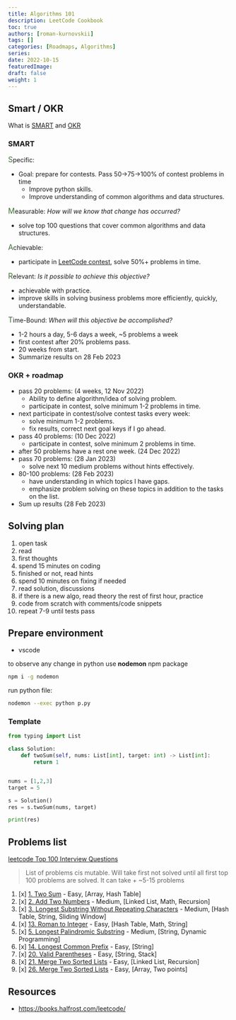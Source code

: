 ```yaml
---
title: Algorithms 101
description: LeetCode Cookbook
toc: true
authors: [roman-kurnovskii]
tags: []
categories: [Roadmaps, Algorithms]
series:
date: 2022-10-15
featuredImage:
draft: false
weight: 1
---
```


## Smart / OKR

What is [SMART](https://www.atlassian.com/blog/productivity/how-to-write-smart-goals) and [OKR](https://learn.microsoft.com/en-us/viva/goals/get-to-know-okrs)

### SMART

<span style="font-size:1.2em; color: #427039">S</span>pecific:
- Goal: prepare for contests. Pass 50->75->100% of contest problems in time
  - Improve python skills.
  - Improve understanding of common algorithms and data structures.

<span style="font-size:1.2em; color: #427039">M</span>easurable: *How will we know that change has occurred?*
- solve top 100 questions that cover common algorithms and data structures.

<span style="font-size:1.2em; color: #427039">A</span>chievable:
- participate in [LeetCode contest](https://leetcode.com/contest/), solve 50%+ problems in time.

<span style="font-size:1.2em; color: #427039">R</span>elevant: *Is it possible to achieve this objective?*
- achievable with practice.
- improve skills in solving business problems more efficiently, quickly, understandable.

<span style="font-size:1.2em; color: #427039">T</span>ime-Bound: *When will this objective be accomplished?*
- 1-2 hours a day, 5-6 days a week, ~5 problems a week
- first contest after 20% problems pass.
- 20 weeks from start. 
- Summarize results on 28 Feb 2023

### OKR + roadmap

- pass 20 problems: (4 weeks, 12 Nov 2022)
  - Ability to define algorithm/idea of solving problem.
  - participate in contest, solve minimum 1-2 problems in time.
- next participate in contest/solve contest tasks every week:
  - solve minimum 1-2 problems.
  - fix results, correct next goal keys if I go ahead.
- pass 40 problems: (10 Dec 2022)
  - participate in contest, solve minimum 2 problems in time.
- after 50 problems have a rest one week. (24 Dec 2022)
- pass 70 problems: (28 Jan 2023)
  - solve next 10 medium problems without hints effectively.
- 80-100 problems: (28 Feb 2023)
  - have understanding in which topics I have gaps.
  - emphasize problem solving on these topics in addition to the tasks on the list.
- Sum up results (28 Feb 2023)

## Solving plan

1. open task
2. read
3. first thoughts
4. spend 15 minutes on coding
5. finished or not, read hints
6. spend 10 minutes on fixing if needed
7. read solution, discussions
8. if there is a new algo, read theory the rest of first hour, practice
9. code from scratch with comments/code snippets
10. repeat 7-9 until tests pass

## Prepare environment

- vscode

to observe any change in python use **nodemon** npm package

```sh
npm i -g nodemon
```

run python file:

```sh
nodemon --exec python p.py
```

### Template

```python
from typing import List

class Solution:
    def twoSum(self, nums: List[int], target: int) -> List[int]:
        return 1


nums = [1,2,3]
target = 5

s = Solution()
res = s.twoSum(nums, target)

print(res)
```

## Problems list

[leetcode Top 100 Interview Questions](https://leetcode.com/problem-list/top-interview-questions/)

> List of problems cis mutable. Will take first not solved until all first top 100 problems are solved. It can take + ~5-15 problems


1. [x] [1. Two Sum](problems/1-two-sum) - Easy, [Array, Hash Table]
2. [x] [2. Add Two Numbers](problems/2-add-two-numbers) - Medium, [Linked List, Math, Recursion]
3. [x] [3. Longest Substring Without Repeating Characters](problems/3-longest-substring-without-repeating-characters) - Medium, [Hash Table, String, Sliding Window]
4. [x] [13. Roman to Integer](problems/13-roman-to-integer) - Easy, [Hash Table, Math, String]
5. [x] [5. Longest Palindromic Substring](problems/5-longest-palindromic-substring) - Medium, [String, Dynamic Programming]
6. [x] [14. Longest Common Prefix](problems/14-longest-common-prefix) - Easy, [String]
7. [x] [20. Valid Parentheses](problems/20-valid-parentheses) - Easy, [String, Stack]
8. [x] [21. Merge Two Sorted Lists](problems/21-merge-two-sorted-lists) - Easy, [Linked List, Recursion]
9. [x] [26. Merge Two Sorted Lists](problems/26-remove-duplicates-from-sorted-array) - Easy, [Array, Two points]


## Resources

- https://books.halfrost.com/leetcode/